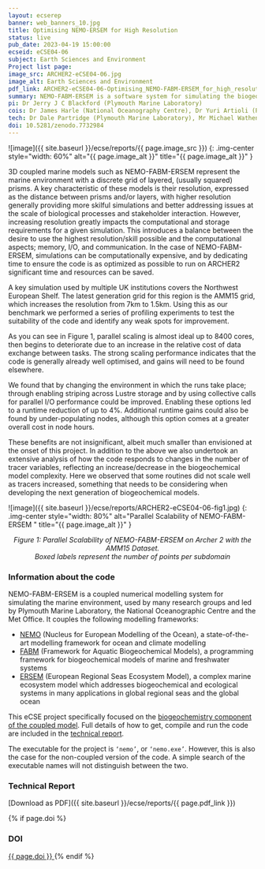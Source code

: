 ```yaml
---
layout: ecserep
banner: web_banners_10.jpg
title: Optimising NEMO-ERSEM for High Resolution
status: live
pub_date: 2023-04-19 15:00:00
ecseid: eCSE04-06
subject: Earth Sciences and Environment
Project list page:
image_src: ARCHER2-eCSE04-06.jpg
image_alt: Earth Sciences and Environment
pdf_link: ARCHER2-eCSE04-06-Optimising_NEMO-FABM-ERSEM_for_high_resolution.pdf
summary: NEMO-FABM-ERSEM is a software system for simulating the biogeochemistry of the marine environment. It is used by many research groups to address diverse topics from climate change to pollutants. However, the code is expensive to run, both in terms of compute time and storage requirements. Understanding which parts of the code are the most costly to run, or have the greatest impact on its performance, can guide future developments of the code, potentially leading to future simulations running more efficiently. This eCSE project focused on optimising the performance of the newest version of NEMO-FABM-ERSEM on ARCHER2, based on simulations in the Northwest European Shelf. A runtime reduction of up to 4% was achieved, and recommendations were produced for optimising both performance and resource costs on ARCHER2. Further, an analysis of the overall energy consumption of the code has been produced, which will help users to prioritise either optimal performance or optimal energy efficiency.
pi: Dr Jerry J C Blackford (Plymouth Marine Laboratory)
cois: Dr James Harle (National Oceanography Centre), Dr Yuri Artioli (Plymouth Marine Laboratory), Dr Susan Kay (Plymouth Marine Laboratory), Dr Gennadi Lessin (Plymouth Marine Laboratory)
tech: Dr Dale Partridge (Plymouth Marine Laboratory), Mr Michael Wathen (Plymouth Marine Laboratory), Dr Andrew G Sunderland (STFC), Dr Andrew R Porter (STFC)
doi: 10.5281/zenodo.7732984
---
```




![image]({{ site.baseurl }}/ecse/reports/{{ page.image_src }})
{: .img-center style="width: 60%" alt="{{ page.image_alt }}" title="{{ page.image_alt }}" }


3D coupled marine models such as NEMO-FABM-ERSEM represent the marine environment with a discrete grid of layered, (usually squared) prisms. A key characteristic of these models is their resolution, expressed as the distance between prisms and/or layers, with higher resolution generally providing more skilful simulations and better addressing issues at the scale of biological processes and stakeholder interaction. However, increasing resolution greatly impacts the computational and storage requirements for a given simulation. This introduces a balance between the desire to use the highest resolution/skill possible and the computational aspects; memory, I/O, and communication. In the case of NEMO-FABM-ERSEM, simulations can be computationally expensive, and by dedicating time to ensure the code is as optimized as possible to run on ARCHER2 significant time and resources can be saved.  
 
A key simulation used by multiple UK institutions covers the Northwest European Shelf. The latest generation grid for this region is the AMM15 grid, which increases the resolution from 7km to 1.5km. Using this as our benchmark we performed a series of profiling experiments to test the suitability of the code and identify any weak spots for improvement.  
 
As you can see in Figure 1, parallel scaling is almost ideal up to 8400 cores, then begins to deteriorate due to an increase in the relative cost of data exchange between tasks. The strong scaling performance indicates that the code is generally already well optimised, and gains will need to be found elsewhere.  
 
We found that by changing the environment in which the runs take place; through enabling striping across Lustre storage and by using collective calls for parallel I/O performance could be improved. Enabling these options led to a runtime reduction of up to 4%. Additional runtime gains could also be found by under-populating nodes, although this option comes at a greater overall cost in node hours.  
 
 These benefits are not insignificant, albeit much smaller than envisioned at the onset of this project. In addition to the above we also undertook an extensive analysis of how the code responds to changes in the number of tracer variables, reflecting an increase/decrease in the biogeochemical model complexity. Here we observed that some routines did not scale well as tracers increased, something that needs to be considering when developing the next generation of biogeochemical models.


![image]({{ site.baseurl }}/ecse/reports/ARCHER2-eCSE04-06-fig1.jpg)
{: .img-center style="width: 80%" alt="Parallel Scalability of NEMO-FABM-ERSEM " title="{{ page.image_alt }}" }

<p align="center"><i>Figure 1: Parallel Scalability of NEMO-FABM-ERSEM on Archer 2 with the AMM15 Dataset. <br/>Boxed labels represent the number of points per subdomain</i></p>

### Information about the code

NEMO-FABM-ERSEM is a coupled numerical modelling system for simulating the marine environment, used by many research groups and led by Plymouth Marine Laboratory, the National Oceanographic Centre and the Met Office. 
It couples the following modelling frameworks: 
-	[NEMO](https://www.nemo-ocean.eu/) (Nucleus for European Modelling of the Ocean), a state-of-the-art modelling framework for ocean and climate modelling
-	[FABM](https://github.com/fabm-model/fabm) (Framework for Aquatic Biogeochemical Models), a programming framework for biogeochemical models of marine and freshwater systems
-	[ERSEM](https://github.com/pmlmodelling/ERSEM) (European Regional Seas Ecosystem Model), a complex marine ecosystem model which addresses biogeochemical and ecological systems in many applications in global regional seas and the global ocean

This eCSE project specifically focused on the [biogeochemistry component of the coupled model](https://github.com/pmlmodelling/NEMO4.0-FABM). Full details of how to get, compile and run the code are included in the [technical report](#technical-report). 

The executable for the project is ```‘nemo’```, or ```‘nemo.exe’```. However, this is also the case for the non-coupled version of the code. A simple search of the executable names will not distinguish between the two.  


### Technical Report

[Download as PDF]({{ site.baseurl }}/ecse/reports/{{ page.pdf_link }})



{% if page.doi  %}
### DOI
  <a href="https://doi.org/{{ page.doi }}">
     {{ page.doi }}
  </a>
{% endif %}
